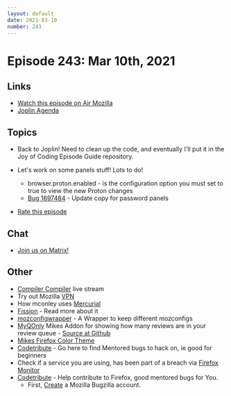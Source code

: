 ```yaml
---
layout: default
date: 2021-03-10
number: 243
---
```


# Episode 243: Mar 10th, 2021

## Links
* [Watch this episode on Air Mozilla](https://mzl.la/joy-of-coding-2021-03-10)
* [Joplin Agenda](https://mikeconley.ca/joc/agendas/Episode-0243.html)

## Topics
* Back to Joplin! Need to clean up the code, and eventually I'll put it in the Joy of Coding Episode Guide repository.
* Let's work on some panels stuff! Lots to do!
  - browser.proton.enabled - is the configuration option you must set to true to view the new Proton changes
  - [Bug 1697484](https://bugzilla.mozilla.org/show_bug.cgi?id=1697484) - Update copy for password panels

* [Rate this episode](https://forms.gle/xbt4VGyh1CBguDtc7)

## Chat
* [Join us on Matrix!](https://matrix.to/#/!enWuAmKDOEEPYejXRk:mozilla.org?via=mozilla.org&via=raim.ist)

## Other
* [Compiler Compiler](https://www.twitch.tv/codehag) live stream
* Try out Mozilla [VPN](https://vpn.mozilla.org/)
* How mconley uses [Mercurial](https://mikeconley.github.io/documents/How_mconley_uses_Mercurial_for_Mozilla_code)
* [Fission](https://firefox-source-docs.mozilla.org/dom/dom/Fission.html) - Read more about it
* [mozconfigwrapper](https://github.com/ahal/mozconfigwrapper) - A Wrapper to keep different mozconfigs
* [MyQOnly](https://addons.mozilla.org/en-US/firefox/addon/myqonly/) Mikes Addon for showing how many reviews are in your review queue - [Source at Github](https://github.com/mikeconley/myqonly)
* [Mikes Firefox Color Theme](https://addons.mozilla.org/en-US/firefox/addon/electricbluegaloo/)
* [Codetribute](https://codetribute.mozilla.org/) - Go here to find Mentored bugs to hack on, ie good for beginners
* Check if a service you are using, has been part of a breach via [Firefox Monitor](https://monitor.firefox.com/breaches)
* [Codetribute](https://codetribute.mozilla.org/) - Help contribute to Firefox, good mentored bugs for You.
  - First, [Create](https://bugzilla.mozilla.org/createaccount.cgi) a Mozilla Bugzilla account.

